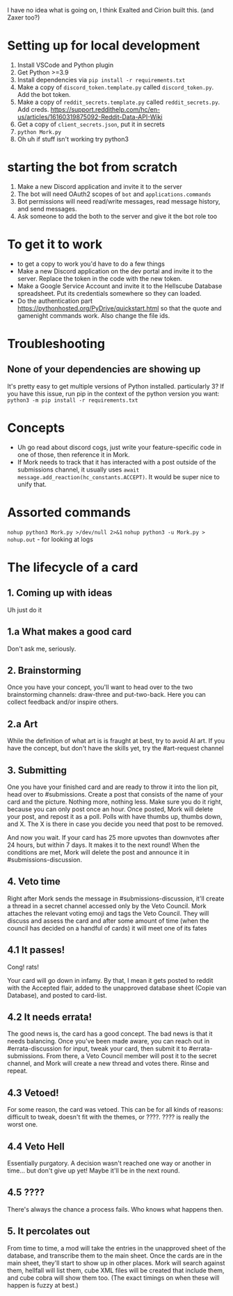 I have no idea what is going on, I think Exalted and Cirion built this. (and Zaxer too?)



# Setting up for local development
1. Install VSCode and Python plugin
1. Get Python >=3.9
1. Install dependencies via `pip install -r requirements.txt`
1. Make a copy of `discord_token.template.py` called `discord_token.py`. Add the bot token.
1. Make a copy of `reddit_secrets.template.py` called `reddit_secrets.py`. Add creds. https://support.reddithelp.com/hc/en-us/articles/16160319875092-Reddit-Data-API-Wiki 
1. Get a copy of `client_secrets.json`, put it in secrets
1. `python Mork.py`
1. Oh uh if stuff isn't working try python3



# starting the bot from scratch
1. Make a new Discord application and invite it to the server
1. The bot will need OAuth2 scopes of `bot` and `applications.commands`
1. Bot permissions will need read/write messages, read message history, and send messages.
1. Ask someone to add the both to the server and give it the bot role too


# To get it to work
- to get a copy to work you'd have to do a few things
- Make a new Discord application on the dev portal and invite it to the server. Replace the token in the code with the new token.
- Make a Google Service Account and invite it to the Hellscube Database spreadsheet. Put its credentials somewhere so they can loaded.
- Do the authentication part https://pythonhosted.org/PyDrive/quickstart.html so that the quote and gamenight commands work. Also change the file ids.



# Troubleshooting
## None of your dependencies are showing up
It's pretty easy to get multiple versions of Python installed. particularly 3? If you have this issue, run pip in the context of the python version you want: `python3 -m pip install -r requirements.txt`


# Concepts
- Uh go read about discord cogs, just write your feature-specific code in one of those, then reference it in Mork.
- If Mork needs to track that it has interacted with a post outside of the submissions channel, it usually uses `await message.add_reaction(hc_constants.ACCEPT)`. It would be super nice to unify that.




# Assorted commands
`nohup python3 Mork.py >/dev/null 2>&1`
`nohup python3 -u Mork.py > nohup.out` - for looking at logs



# The lifecycle of a card

## 1. Coming up with ideas
Uh just do it

## 1.a What makes a good card
Don't ask me, seriously.

## 2. Brainstorming
Once you have your concept, you'll want to head over to the two brainstorming channels: draw-three and put-two-back. Here you can collect feedback and/or inspire others.

## 2.a Art
While the definition of what art is is fraught at best, try to avoid AI art. If you have the concept, but don't have the skills yet, try the #art-request channel

## 3. Submitting
One you have your finished card and are ready to throw it into the lion pit, head over to #submissions. Create a post that consists of the name of your card and the picture. Nothing more, nothing less. Make sure you do it right, because you can only post once an hour. Once posted, Mork will delete your post, and repost it as a poll. Polls with have thumbs up, thumbs down, and X. The X is there in case you decide you need that post to be removed.

And now you wait. If your card has 25 more upvotes than downvotes after 24 hours, but within 7 days. It makes it to the next round! When the conditions are met, Mork will delete the post and announce it in #submissions-discussion.

## 4. Veto time
Right after Mork sends the message in #submissions-discussion, it'll create a thread in a secret channel accessed only by the Veto Council. Mork attaches the relevant voting emoji and tags the Veto Council. They will discuss and assess the card and after some amount of time (when the council has decided on a handful of cards) it will meet one of its fates

## 4.1 It passes!
Cong!
rats!

Your card will go down in infamy. By that, I mean it gets posted to reddit with the Accepted flair, added to the unapproved database sheet (Copie van Database), and posted to card-list.

## 4.2 It needs errata!
The good news is, the card has a good concept. The bad news is that it needs balancing. Once you've been made aware, you can reach out in #errata-discussion for input, tweak your card, then submit it to #errata-submissions. From there, a Veto Council member will post it to the secret channel, and Mork will create a new thread and votes there. Rinse and repeat.

## 4.3 Vetoed!
For some reason, the card was vetoed. This can be for all kinds of reasons: difficult to tweak, doesn't fit with the themes, or ????. ???? is really the worst one.

## 4.4 Veto Hell
Essentially purgatory. A decision wasn't reached one way or another in time... but don't give up yet! Maybe it'll be in the next round.

## 4.5 ????
There's always the chance a process fails. Who knows what happens then.

## 5. It percolates out
From time to time, a mod will take the entries in the unapproved sheet of the database, and transcribe them to the main sheet. Once the cards are in the main sheet, they'll start to show up in other places. Mork will search against them, hellfall will list them, cube XML files will be created that include them, and cube cobra will show them too. (The exact timings on when these will happen is fuzzy at best.)
